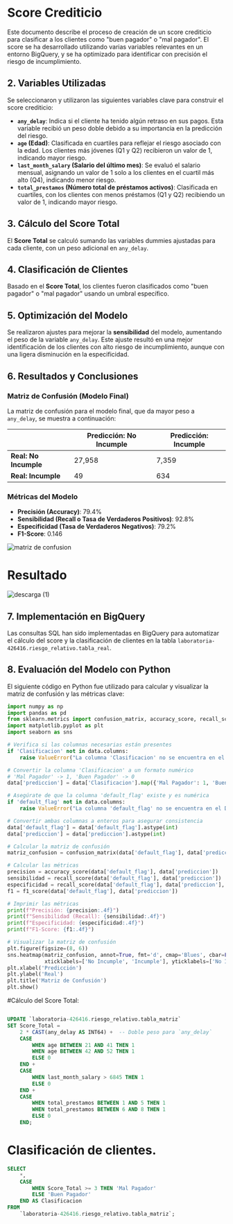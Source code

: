 # Score Crediticio

Este documento describe el proceso de creación de un score crediticio para clasificar a los clientes como "buen pagador" o "mal pagador". El score se ha desarrollado utilizando varias variables relevantes en un entorno BigQuery, y se ha optimizado para identificar con precisión el riesgo de incumplimiento.

## 2. Variables Utilizadas

Se seleccionaron y utilizaron las siguientes variables clave para construir el score crediticio:

- **`any_delay`**: Indica si el cliente ha tenido algún retraso en sus pagos. Esta variable recibió un peso doble debido a su importancia en la predicción del riesgo.
- **`age` (Edad)**: Clasificada en cuartiles para reflejar el riesgo asociado con la edad. Los clientes más jóvenes (Q1 y Q2) recibieron un valor de 1, indicando mayor riesgo.
- **`last_month_salary` (Salario del último mes)**: Se evaluó el salario mensual, asignando un valor de 1 solo a los clientes en el cuartil más alto (Q4), indicando menor riesgo.
- **`total_prestamos` (Número total de préstamos activos)**: Clasificada en cuartiles, con los clientes con menos préstamos (Q1 y Q2) recibiendo un valor de 1, indicando mayor riesgo.

## 3. Cálculo del Score Total

El **Score Total** se calculó sumando las variables dummies ajustadas para cada cliente, con un peso adicional en `any_delay`.

## 4. Clasificación de Clientes

Basado en el **Score Total**, los clientes fueron clasificados como "buen pagador" o "mal pagador" usando un umbral específico.

## 5. Optimización del Modelo

Se realizaron ajustes para mejorar la **sensibilidad** del modelo, aumentando el peso de la variable `any_delay`. Este ajuste resultó en una mejor identificación de los clientes con alto riesgo de incumplimiento, aunque con una ligera disminución en la especificidad.

## 6. Resultados y Conclusiones

### Matriz de Confusión (Modelo Final)

La matriz de confusión para el modelo final, que da mayor peso a `any_delay`, se muestra a continuación:

|                       | **Predicción: No Incumple** | **Predicción: Incumple** |
|-----------------------|----------------------------|--------------------------|
| **Real: No Incumple** | 27,958                     | 7,359                    |
| **Real: Incumple**    | 49                         | 634                      |

### Métricas del Modelo

- **Precisión (Accuracy)**: 79.4%
- **Sensibilidad (Recall o Tasa de Verdaderos Positivos)**: 92.8%
- **Especificidad (Tasa de Verdaderos Negativos)**: 79.2%
- **F1-Score**: 0.146

  
![matriz de confusion](https://github.com/user-attachments/assets/7c323a0c-dac1-4768-bccb-e2f5b8c1dcaf)

# Resultado

![descarga (1)](https://github.com/user-attachments/assets/274b6d51-e887-4e5a-8f6d-652a96282cfd)

  

## 7. Implementación en BigQuery

Las consultas SQL han sido implementadas en BigQuery para automatizar el cálculo del score y la clasificación de clientes en la tabla `laboratoria-426416.riesgo_relativo.tabla_real`. 

## 8. Evaluación del Modelo con Python

El siguiente código en Python fue utilizado para calcular y visualizar la matriz de confusión y las métricas clave:

```python
import numpy as np
import pandas as pd
from sklearn.metrics import confusion_matrix, accuracy_score, recall_score, precision_score, f1_score
import matplotlib.pyplot as plt
import seaborn as sns

# Verifica si las columnas necesarias están presentes
if 'Clasificacion' not in data.columns:
    raise ValueError("La columna 'Clasificacion' no se encuentra en el DataFrame.")

# Convertir la columna 'Clasificacion' a un formato numérico
# 'Mal Pagador' -> 1, 'Buen Pagador' -> 0
data['prediccion'] = data['Clasificacion'].map({'Mal Pagador': 1, 'Buen Pagador': 0})

# Asegúrate de que la columna 'default_flag' existe y es numérica
if 'default_flag' not in data.columns:
    raise ValueError("La columna 'default_flag' no se encuentra en el DataFrame.")

# Convertir ambas columnas a enteros para asegurar consistencia
data['default_flag'] = data['default_flag'].astype(int)
data['prediccion'] = data['prediccion'].astype(int)

# Calcular la matriz de confusión
matriz_confusion = confusion_matrix(data['default_flag'], data['prediccion'])

# Calcular las métricas
precision = accuracy_score(data['default_flag'], data['prediccion'])
sensibilidad = recall_score(data['default_flag'], data['prediccion'])
especificidad = recall_score(data['default_flag'], data['prediccion'], pos_label=0)
f1 = f1_score(data['default_flag'], data['prediccion'])

# Imprimir las métricas
print(f"Precisión: {precision:.4f}")
print(f"Sensibilidad (Recall): {sensibilidad:.4f}")
print(f"Especificidad: {especificidad:.4f}")
print(f"F1-Score: {f1:.4f}")

# Visualizar la matriz de confusión
plt.figure(figsize=(8, 6))
sns.heatmap(matriz_confusion, annot=True, fmt='d', cmap='Blues', cbar=False,
            xticklabels=['No Incumple', 'Incumple'], yticklabels=['No Incumple', 'Incumple'])
plt.xlabel('Predicción')
plt.ylabel('Real')
plt.title('Matriz de Confusión')
plt.show()

```
#Cálculo del Score Total:
```sql

UPDATE `laboratoria-426416.riesgo_relativo.tabla_matriz`
SET Score_Total = 
    2 * CAST(any_delay AS INT64) +  -- Doble peso para `any_delay`
    CASE 
        WHEN age BETWEEN 21 AND 41 THEN 1
        WHEN age BETWEEN 42 AND 52 THEN 1
        ELSE 0
    END +
    CASE 
        WHEN last_month_salary > 6845 THEN 1
        ELSE 0
    END +
    CASE 
        WHEN total_prestamos BETWEEN 1 AND 5 THEN 1
        WHEN total_prestamos BETWEEN 6 AND 8 THEN 1
        ELSE 0
    END;
```
# Clasificación de clientes.

```SQL 
SELECT
    *,
    CASE
        WHEN Score_Total >= 3 THEN 'Mal Pagador'
        ELSE 'Buen Pagador'
    END AS Clasificacion
FROM
    `laboratoria-426416.riesgo_relativo.tabla_matriz`;
